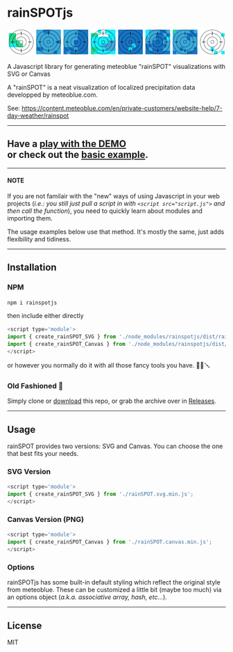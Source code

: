 # rainSPOTjs

![](rainSPOTstrip.png)

A Javascript library for generating meteoblue "rainSPOT" visualizations with SVG or Canvas

A "rainSPOT" is a neat visualization of localized precipitation data developped by meteoblue.com.

See: https://content.meteoblue.com/en/private-customers/website-help/7-day-weather/rainspot

---

## Have a [play with the DEMO](https://borisanthony.github.io/rainSPOTjs/) <br >or check out the [basic example](https://borisanthony.github.io/rainSPOTjs/basic.html).

---

#### NOTE
If you are not familair with the "new" ways of using Javascript in your web projects
(*i.e.: you still just pull a script in with `<script src="script.js">` and then call the function*),
you need to quickly learn about modules and importing them.

The usage examples below use that method.
It's mostly the same, just adds flexibility and tidiness.

---

## Installation

### NPM

`npm i rainspotjs`

then include either directly

```javascript
<script type='module'>
import { create_rainSPOT_SVG } from './node_modules/rainspotjs/dist/rainSPOT.svg.min.js';
import { create_rainSPOT_Canvas } from './node_modules/rainspotjs/dist/rainSPOT.canvas.min.js';
</script>
```
or however you normally do it with all those fancy tools you have. 🔧🔨🪛


### Old Fashioned 🥃

Simply clone or [download](https://github.com/BorisAnthony/rainSPOTjs/archive/refs/heads/main.zip) this repo,
or grab the archive over in [Releases](https://github.com/BorisAnthony/rainSPOTjs/releases).

---

## Usage

rainSPOT provides two versions: SVG and Canvas. You can choose the one that best fits your needs.

### SVG Version

```javascript
<script type='module'>
import { create_rainSPOT_SVG } from './rainSPOT.svg.min.js';
</script>
```

### Canvas Version (PNG)
```javascript
<script type='module'>
import { create_rainSPOT_Canvas } from './rainSPOT.canvas.min.js';
</script>
```

### Options

rainSPOTjs has some built-in default styling which reflect the original style from meteoblue. These can be customized a little bit (maybe too much) via an options object (*a.k.a. associative array, hash, etc…*).

---

## License
MIT